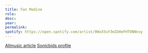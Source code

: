 ```yaml
---
title: Fan Modine
role:   
desc:   
year:   
permalink:
spotify: https://open.spotify.com/artist/0WxX5uY3mZGHeFHTONNnxy
---
```

[Allmusic article](http://www.allmusic.com/blog/post/biomusicology-with-fan-modine)
[Sonicbids profile](https://www.sonicbids.com/band/fanmodine/)
